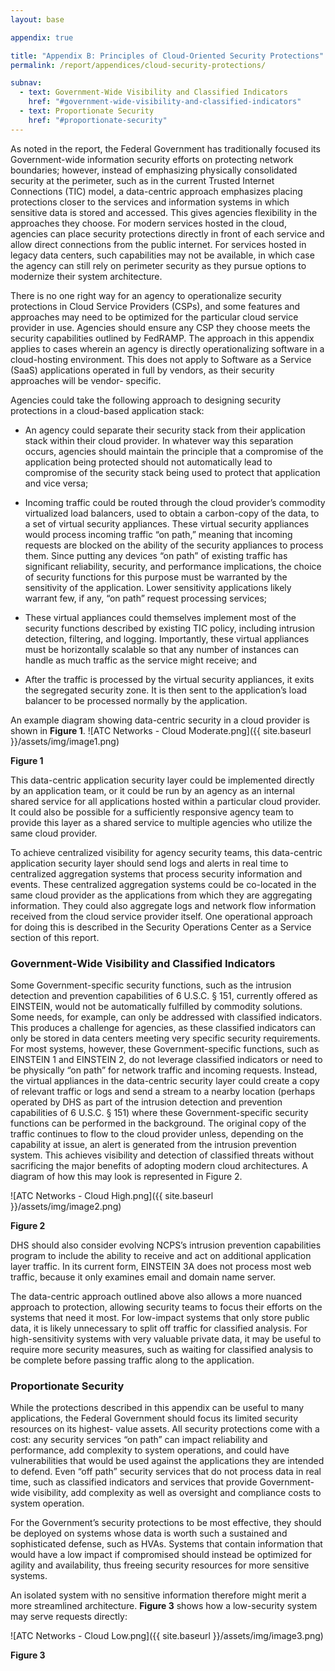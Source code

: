 ```yaml
---
layout: base

appendix: true

title: "Appendix B: Principles of Cloud-Oriented Security Protections"
permalink: /report/appendices/cloud-security-protections/

subnav:
  - text: Government-Wide Visibility and Classified Indicators
    href: "#government-wide-visibility-and-classified-indicators"
  - text: Proportionate Security
    href: "#proportionate-security"
---
```


As noted in the report, the Federal Government has traditionally focused
its Government-wide information security efforts on protecting network
boundaries; however, instead of emphasizing physically consolidated
security at the perimeter, such as in the current Trusted Internet
Connections (TIC) model, a data-centric approach emphasizes placing
protections closer to the services and information systems in which
sensitive data is stored and accessed. This gives agencies flexibility
in the approaches they choose. For modern services hosted in the cloud,
agencies can place security protections directly in front of each
service and allow direct connections from the public internet. For
services hosted in legacy data centers, such capabilities may not be
available, in which case the agency can still rely on perimeter security
as they pursue options to modernize their system architecture.

There is no one right way for an agency to operationalize security
protections in Cloud Service Providers (CSPs), and some features and
approaches may need to be optimized for the particular cloud service
provider in use. Agencies should ensure any CSP they choose meets the
security capabilities outlined by FedRAMP. The approach in this appendix
applies to cases wherein an agency is directly operationalizing software
in a cloud-hosting environment. This does not apply to Software as a
Service (SaaS) applications operated in full by vendors, as their
security approaches will be vendor- specific.

Agencies could take the following approach to designing security
protections in a cloud-based application stack:

-   An agency could separate their security stack from their application
    stack within their cloud provider. In whatever way this separation
    occurs, agencies should maintain the principle that a compromise of
    the application being protected should not automatically lead to
    compromise of the security stack being used to protect that
    application and vice versa;

-   Incoming traffic could be routed through the cloud provider’s
    commodity virtualized load balancers, used to obtain a carbon-copy
    of the data, to a set of virtual security appliances. These virtual
    security appliances would process incoming traffic “on path,”
    meaning that incoming requests are blocked on the ability of the
    security appliances to process them. Since putting any devices “on
    path” of existing traffic has significant reliability, security, and
    performance implications, the choice of security functions for this
    purpose must be warranted by the sensitivity of the application.
    Lower sensitivity applications likely warrant few, if any, “on path”
    request processing services;

-   These virtual appliances could themselves implement most of the
    security functions described by existing TIC policy, including
    intrusion detection, filtering, and logging. Importantly, these
    virtual appliances must be horizontally scalable so that any number
    of instances can handle as much traffic as the service might
    receive; and

-   After the traffic is processed by the virtual security appliances,
    it exits the segregated security zone. It is then sent to the
    application’s load balancer to be processed normally by the
    application.

An example diagram showing data-centric security in a cloud provider is
shown in **Figure 1**. ![ATC Networks - Cloud
Moderate.png]({{ site.baseurl }}/assets/img/image1.png)

**Figure 1**

This data-centric application security layer could be implemented
directly by an application team, or it could be run by an agency as an
internal shared service for all applications hosted within a particular
cloud provider. It could also be possible for a sufficiently responsive
agency team to provide this layer as a shared service to multiple
agencies who utilize the same cloud provider.

To achieve centralized visibility for agency security teams, this
data-centric application security layer should send logs and alerts in
real time to centralized aggregation systems that process security
information and events. These centralized aggregation systems could be
co-located in the same cloud provider as the applications from which
they are aggregating information. They could also aggregate logs and
network flow information received from the cloud service provider
itself. One operational approach for doing this is described in the
Security Operations Center as a Service section of this report.

### Government-Wide Visibility and Classified Indicators

Some Government-specific security functions, such as the intrusion
detection and prevention capabilities of 6 U.S.C. § 151, currently
offered as EINSTEIN, would not be automatically fulfilled by commodity
solutions. Some needs, for example, can only be addressed with
classified indicators. This produces a challenge for agencies, as these
classified indicators can only be stored in data centers meeting very
specific security requirements. For most systems, however, these
Government-specific functions, such as EINSTEIN 1 and EINSTEIN 2, do not
leverage classified indicators or need to be physically “on path” for
network traffic and incoming requests. Instead, the virtual appliances
in the data-centric security layer could create a copy of relevant
traffic or logs and send a stream to a nearby location (perhaps operated
by DHS as part of the intrusion detection and prevention capabilities of
6 U.S.C. § 151) where these Government-specific security functions can
be performed in the background. The original copy of the traffic
continues to flow to the cloud provider unless, depending on the
capability at issue, an alert is generated from the intrusion prevention
system. This achieves visibility and detection of classified threats
without sacrificing the major benefits of adopting modern cloud
architectures. A diagram of how this may look is represented in Figure
2.

![ATC Networks - Cloud High.png]({{ site.baseurl }}/assets/img/image2.png)

**Figure 2**

DHS should also consider evolving NCPS’s intrusion prevention
capabilities program to include the ability to receive and act on
additional application layer traffic. In its current form, EINSTEIN 3A
does not process most web traffic, because it only examines email and
domain name server.

The data-centric approach outlined above also allows a more nuanced
approach to protection, allowing security teams to focus their efforts
on the systems that need it most. For low-impact systems that only store
public data, it is likely unnecessary to split off traffic for
classified analysis. For high-sensitivity systems with very valuable
private data, it may be useful to require more security measures, such
as waiting for classified analysis to be complete before passing traffic
along to the application.

### Proportionate Security

While the protections described in this appendix can be useful to many
applications, the Federal Government should focus its limited security
resources on its highest- value assets. All security protections come
with a cost: any security services “on path” can impact reliability and
performance, add complexity to system operations, and could have
vulnerabilities that would be used against the applications they are
intended to defend. Even “off path” security services that do not
process data in real time, such as classified indicators and services
that provide Government-wide visibility, add complexity as well as
oversight and compliance costs to system operation.

For the Government’s security protections to be most effective, they
should be deployed on systems whose data is worth such a sustained and
sophisticated defense, such as HVAs. Systems that contain information
that would have a low impact if compromised should instead be optimized
for agility and availability, thus freeing security resources for more
sensitive systems.

An isolated system with no sensitive information therefore might merit a
more streamlined architecture. **Figure 3** shows how a low-security
system may serve requests directly:

![ATC Networks - Cloud Low.png]({{ site.baseurl }}/assets/img/image3.png)

**Figure 3**
